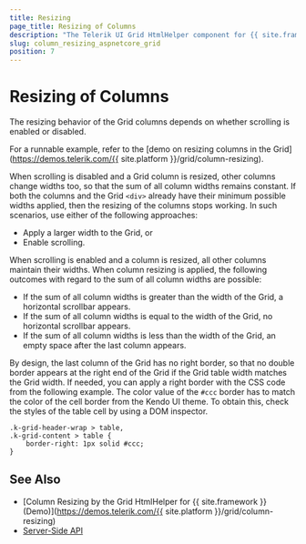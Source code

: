 ```yaml
---
title: Resizing
page_title: Resizing of Columns
description: "The Telerik UI Grid HtmlHelper component for {{ site.framework }} comes with a handy Column Resize feature. This allows application users to modify the width of columns and to focus on the content that they need."
slug: column_resizing_aspnetcore_grid
position: 7
---
```


# Resizing of Columns

The resizing behavior of the Grid columns depends on whether scrolling is enabled or disabled.

For a runnable example, refer to the [demo on resizing columns in the Grid](https://demos.telerik.com/{{ site.platform }}/grid/column-resizing).

When scrolling is disabled and a Grid column is resized, other columns change widths too, so that the sum of all column widths remains constant. If both the columns and the Grid `<div>` already have their minimum possible widths applied, then the resizing of the columns stops working. In such scenarios, use either of the following approaches:
* Apply a larger width to the Grid, or
* Enable scrolling.

When scrolling is enabled and a column is resized, all other columns maintain their widths. When column resizing is applied, the following outcomes with regard to the sum of all column widths are possible:
* If the sum of all column widths is greater than the width of the Grid, a horizontal scrollbar appears.
* If the sum of all column widths is equal to the width of the Grid, no horizontal scrollbar appears.
* If the sum of all column widths is less than the width of the Grid, an empty space after the last column appears.

By design, the last column of the Grid has no right border, so that no double border appears at the right end of the Grid if the Grid table width matches the Grid width. If needed, you can apply a right border with the CSS code from the following example. The color value of the `#ccc` border has to match the color of the cell border from the Kendo UI theme. To obtain this, check the styles of the table cell by using a DOM inspector.

    .k-grid-header-wrap > table,
    .k-grid-content > table {
        border-right: 1px solid #ccc;
    }

## See Also

* [Column Resizing by the Grid HtmlHelper for {{ site.framework }} (Demo)](https://demos.telerik.com/{{ site.platform }}/grid/column-resizing)
* [Server-Side API](/api/grid)

